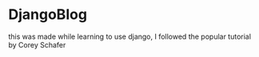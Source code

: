 # DjangoBlog
this was made while learning to use django, I followed the popular tutorial by Corey Schafer 
